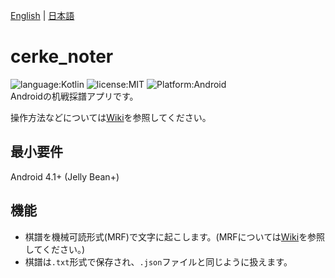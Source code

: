 [English](https://github.com/schwert398/cerke_noter/blob/master/README.md) | [日本語](https://github.com/schwert398/cerke_noter/blob/master/README.ja.md)  

# cerke_noter
![language:Kotlin](https://img.shields.io/badge/language-Kotlin-orange.svg)
![license:MIT](https://img.shields.io/badge/license-MIT-blue.svg)
![Platform:Android](https://img.shields.io/badge/platform-Android-brightgreen.svg)  
Androidの机戦採譜アプリです。  

操作方法などについては[Wiki](https://github.com/schwert398/cerke_noter/wiki)を参照してください。  

## 最小要件
Android 4.1+ (Jelly Bean+)

## 機能
- 棋譜を機械可読形式(MRF)で文字に起こします。(MRFについては[Wiki](https://github.com/schwert398/cerke_noter/wikiSpecification-of-note-in-machine-readable-format-(MRF))を参照してください。)  
- 棋譜は`.txt`形式で保存され、`.json`ファイルと同じように扱えます。
